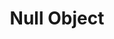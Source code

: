 ---
layout: default
title: "Null Object"
modified:
categories: behavioral
excerpt:
tags: []
image:
  feature:
  teaser: nav/400x250.png
  thumb:
---